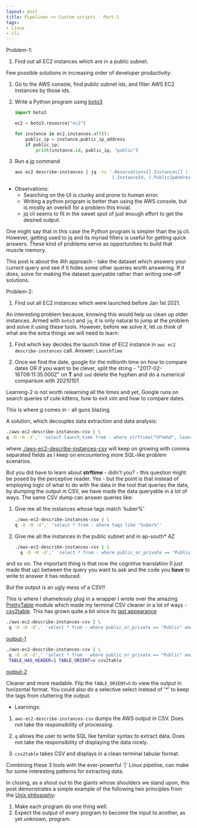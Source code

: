 ```yaml
---
layout: post
title: Pipelines >> Custom scripts - Part-1
tags:
- Linux
- cli
---
```


Problem-1:

1. Find out all EC2 instances which are in a public subnet.

Few possible solutions in increasing order of developer productivity:

1. Go to the AWS console, find public subnet ids, and filter AWS EC2 instances by those ids.

2. Write a Python program using [boto3](https://boto3.amazonaws.com/v1/documentation/api/latest/index.html)

    ```python
    import boto3

    ec2 = boto3.resource("ec2")

    for instance in ec2.instances.all():
        public_ip = instance.public_ip_address
        if public_ip:
            print(instance.id, public_ip, "public")
    ```

3. Run a [jq](https://github.com/stedolan/jq) command

    ```sh
    aws ec2 describe-instances | jq -rc '.Reservations[].Instances[] |
                                         [.InstanceId, (.PublicIpAddress | if .==null then "Private" else "Public" end)] | @csv'
    ```

- Observations:
  - Searching on the UI is clunky and prone to human error.
  - Writing a python program is better than using the AWS console, but is mostly an overkill for a problem this trivial.
  - jq cli seems to fit in the sweet spot of just enough effort to get the desired output.

One might say that in this case the Python program is simpler than the jq cli. However, getting
used to jq and its myriad filters is useful for getting quick answers. These kind of problems serve
as opportunities to build that muscle memory.

This post is about the 4th approach - take the dataset which answers your current query and see if it hides some other queries worth answering.
If it does, solve for making the dataset queryable rather than writing one-off solutions.

Problem-2:

1. Find out all EC2 instances which were launched before Jan 1st 2021.

An interesting problem because, knowing this would help us clean up older instances. Armed with `boto3` and `jq`, it is only natural
to jump at the problem and solve it using these tools. However, before we solve it, let us think of what are the extra things we will need
to learn:

1. Find which key decides the launch time of EC2 instance in `aws ec2 describe-instances` call. Answer: `LaunchTime`

2. Once we find the date, google for the millionth time on how to compare dates OR if you want to be clever, split the string - "2017-02-16T09:11:35.000Z"
   on **T** and `sed` delete the hyphen and do a numerical comparison with 20210101

Learning-2 is not worth relearning all the times and yet, Google runs on search queries of cute kittens, how to exit vim and how to compare dates.

This is where [q](http://harelba.github.io/q/) comes in - all guns blazing.

A solution, which decouples data extraction and data analysis:

  ```sh
  ./aws-ec2-describe-instances-csv | \
  q -O -H -d',' 'select launch_time from - where strftime("%Y%m%d", launch_time) < "20210101"'
  ```

  where [./aws-ec2-describe-instances-csv](https://github.com/saurabh-hirani/bin/blob/master/aws-ec2-describe-instances-csv) will keep on growing with
  comma separated fields as I keep on encountering more SQL-like problem scenarios.

But you did have to learn about **strftime** - didn't you? - this question might be posed by the perceptive reader. Yes - but the point is that instead of
employing logic of what to do with the data in the tool that queries the data, by dumping the output in CSV, we have made the data queryable in a lot
of ways. The same CSV dump can answer queries like:

1. Give me all the instances whose tags match 'kuber%'

    ```sh
    ./aws-ec2-describe-instances-csv | \
    q -O -H -d',' 'select * from - where tags like "kuber%"'
    ```

2. Give me all the instances in the public subnet and in ap-south\* AZ

    ```sh
    ./aws-ec2-describe-instances-csv | \
      q -O -H -d',' 'select * from - where public_or_private == "Public" and az like "ap-south%"'
    ```

and so on. The important thing is that now the cognitive translation (I just made that up) between the query you want to ask and the code you **have** to write to
answer it has reduced.

But the output is an ugly mess of a CSV!!

This is where I shamelessly plug in a wrapper I wrote over the amazing [PrettyTable](https://pypi.org/project/prettytable/) module which made my terminal CSV cleaner in a lot of ways - [csv2table](https://github.com/saurabh-hirani/bin/blob/master/csv2table). This has grown quite a bit since its [last appearance](http://saurabh-hirani.github.io/writing/2021/04/23/what-happens-on-cli)

  ```sh
  ./aws-ec2-describe-instances-csv | \
   q -O -H -d',' 'select * from - where public_or_private == "Public" and az like "ap-south%"'
  ```

  [output-1](https://gist.github.com/saurabh-hirani/6e3120d5ebd6fe719a798398971f44d9)

  ```sh
  ./aws-ec2-describe-instances-csv | \
   q -O -H -d',' 'select * from - where public_or_private == "Public" and az like "ap-south%"' |\
   TABLE_HAS_HEADER=1 TABLE_ORIENT=v csv2table
  ```

  [output-2](https://gist.github.com/saurabh-hirani/f2e787f44e4d6847a59b09a2a0c02379)

  Cleaner and more readable. Flip the `TABLE_ORIENT=h` to view the output in horizontal format. You could also do a selective select instead of '\*' to keep the tags from cluttering the output.

- Learnings:

1. `aws-ec2-describe-instances-csv` dumps the AWS output in CSV. Does not take the responsibility of processing.

2. `q` allows the user to write SQL like familiar syntax to extract data. Does not take the responsibility of displaying the data nicely.

3. `csv2table` takes CSV and displays in a clean terminal tabular format.


Combining these 3 tools with the ever-powerful '|' Linux pipeline, can make for some interesting patterns for extracting data.

In closing, as a shout out to the giants whose shoulders we stand upon, this post demonstrates a simple example of the following two principles from the [Unix philosophy](https://en.wikipedia.org/wiki/Unix_philosophy):

1. Make each program do one thing well.
2. Expect the output of every program to become the input to another, as yet unknown, program.
